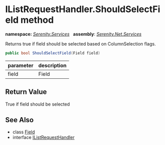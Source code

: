# IListRequestHandler.ShouldSelectField method
**namespace:** *[Serenity.Services](../../README.md#serenity.services-namespace)*   **assembly**: *[Serenity.Net.Services](../../README.md)*

Returns true if field should be selected based on ColumnSelection flags.

```csharp
public bool ShouldSelectField(Field field)
```

| parameter | description |
| --- | --- |
| field | Field |

## Return Value

True if field should be selected

## See Also

* class [Field](../Serenity.Net.Entity/../../Serenity.Data/Field.md)
* interface [IListRequestHandler](../IListRequestHandler.md)